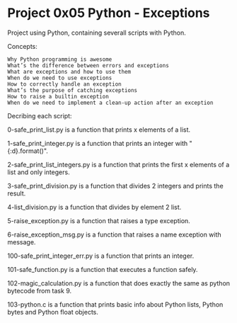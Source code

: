 # Project 0x05 Python - Exceptions

Project using Python, containing severall scripts with Python.

Concepts:

    Why Python programming is awesome
    What’s the difference between errors and exceptions
    What are exceptions and how to use them
    When do we need to use exceptions
    How to correctly handle an exception
    What’s the purpose of catching exceptions
    How to raise a builtin exception
    When do we need to implement a clean-up action after an exception


Decribing each script:

0-safe_print_list.py is a function that prints x elements of a list.

1-safe_print_integer.py is a function that prints an integer with "{:d}.format()".

2-safe_print_list_integers.py is a function that prints the first x elements of a list and only integers.

3-safe_print_division.py is a function that divides 2 integers and prints the result.

4-list_division.py is a function that divides by element 2 list.

5-raise_exception.py is a function that raises a type exception.

6-raise_exception_msg.py is a function that raises a name exception with message.

100-safe_print_integer_err.py is a function that prints an integer.

101-safe_function.py is a function that executes a function safely.

102-magic_calculation.py is a function that does exactly the same as python bytecode from task 9.

103-python.c is a function that prints basic info about Python lists, Python bytes and Python float objects.
